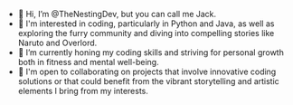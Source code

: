  - 👋 Hi, I’m @TheNestingDev, but you can call me Jack.
 - 👀 I'm interested in coding, particularly in Python and Java, as well as exploring the furry community and diving into compelling stories like Naruto and Overlord.
 - 🌱 I’m currently honing my coding skills and striving for personal growth both in fitness and mental well-being.
 - 💞️ I'm open to collaborating on projects that involve innovative coding solutions or that could benefit from the vibrant storytelling and artistic elements I bring from my interests.
